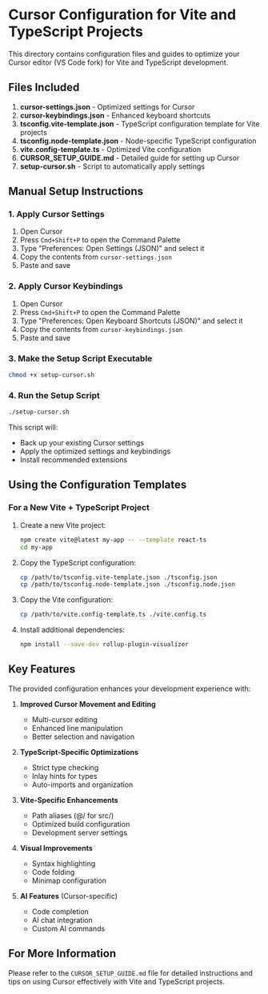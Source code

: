# Cursor Configuration for Vite and TypeScript Projects

This directory contains configuration files and guides to optimize your Cursor editor (VS Code fork) for Vite and TypeScript development.

## Files Included

1. **cursor-settings.json** - Optimized settings for Cursor
2. **cursor-keybindings.json** - Enhanced keyboard shortcuts
3. **tsconfig.vite-template.json** - TypeScript configuration template for Vite projects
4. **tsconfig.node-template.json** - Node-specific TypeScript configuration
5. **vite.config-template.ts** - Optimized Vite configuration
6. **CURSOR_SETUP_GUIDE.md** - Detailed guide for setting up Cursor
7. **setup-cursor.sh** - Script to automatically apply settings

## Manual Setup Instructions

### 1. Apply Cursor Settings

1. Open Cursor
2. Press `Cmd+Shift+P` to open the Command Palette
3. Type "Preferences: Open Settings (JSON)" and select it
4. Copy the contents from `cursor-settings.json`
5. Paste and save

### 2. Apply Cursor Keybindings

1. Open Cursor
2. Press `Cmd+Shift+P` to open the Command Palette
3. Type "Preferences: Open Keyboard Shortcuts (JSON)" and select it
4. Copy the contents from `cursor-keybindings.json`
5. Paste and save

### 3. Make the Setup Script Executable

```bash
chmod +x setup-cursor.sh
```

### 4. Run the Setup Script

```bash
./setup-cursor.sh
```

This script will:
- Back up your existing Cursor settings
- Apply the optimized settings and keybindings
- Install recommended extensions

## Using the Configuration Templates

### For a New Vite + TypeScript Project

1. Create a new Vite project:
   ```bash
   npm create vite@latest my-app -- --template react-ts
   cd my-app
   ```

2. Copy the TypeScript configuration:
   ```bash
   cp /path/to/tsconfig.vite-template.json ./tsconfig.json
   cp /path/to/tsconfig.node-template.json ./tsconfig.node.json
   ```

3. Copy the Vite configuration:
   ```bash
   cp /path/to/vite.config-template.ts ./vite.config.ts
   ```

4. Install additional dependencies:
   ```bash
   npm install --save-dev rollup-plugin-visualizer
   ```

## Key Features

The provided configuration enhances your development experience with:

1. **Improved Cursor Movement and Editing**
   - Multi-cursor editing
   - Enhanced line manipulation
   - Better selection and navigation

2. **TypeScript-Specific Optimizations**
   - Strict type checking
   - Inlay hints for types
   - Auto-imports and organization

3. **Vite-Specific Enhancements**
   - Path aliases (@/ for src/)
   - Optimized build configuration
   - Development server settings

4. **Visual Improvements**
   - Syntax highlighting
   - Code folding
   - Minimap configuration

5. **AI Features** (Cursor-specific)
   - Code completion
   - AI chat integration
   - Custom AI commands

## For More Information

Please refer to the `CURSOR_SETUP_GUIDE.md` file for detailed instructions and tips on using Cursor effectively with Vite and TypeScript projects.
